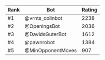 Rank|Bot|Rating
---|---|---
#1|@vrnts_colinbot|2238
#2|@OpeningsBot|2036
#3|@DavidsGuterBot|1612
#4|@pawnrobot|1384
#5|@MinOpponentMoves|907
